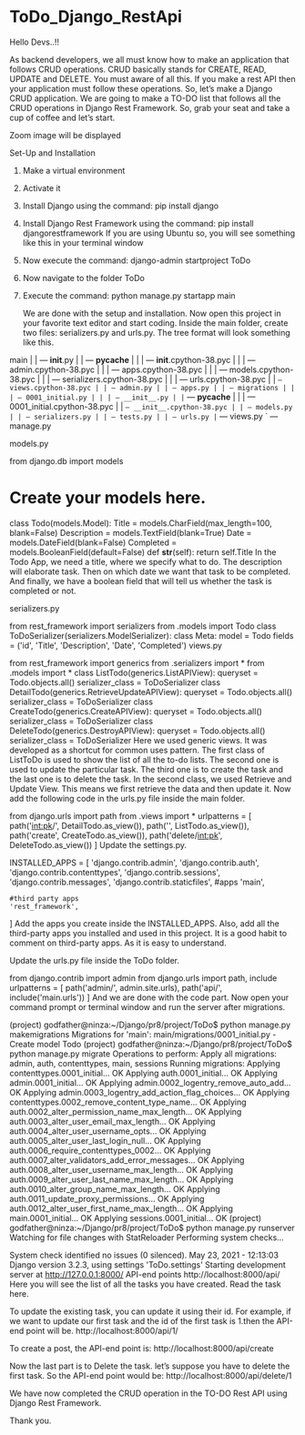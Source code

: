 # ToDo_Django_RestApi
Hello Devs..!!

As backend developers, we all must know how to make an application that follows CRUD operations. CRUD basically stands for CREATE, READ, UPDATE and DELETE. You must aware of all this. If you make a rest API then your application must follow these operations. So, let’s make a Django CRUD application. We are going to make a TO-DO list that follows all the CRUD operations in Django Rest Framework. So, grab your seat and take a cup of coffee and let’s start.

Zoom image will be displayed

Set-Up and Installation
1. Make a virtual environment
2. Activate it
3. Install Django using the command: pip install django
4. Install Django Rest Framework using the command: pip install djangorestframework
If you are using Ubuntu so, you will see something like this in your terminal window
5. Now execute the command: django-admin startproject ToDo
6. Now navigate to the folder ToDo
7. Execute the command: python manage.py startapp main

   We are done with the setup and installation. Now open this project in your favorite text editor and start coding.
   Inside the main folder, create two files: serializers.py and urls.py. The tree format will look something like this.

main
| | — __init__.py
| | — __pycache__
| | | — __init__.cpython-38.pyc
| | | — admin.cpython-38.pyc
| | | — apps.cpython-38.pyc
| | | — models.cpython-38.pyc
| | | — serializers.cpython-38.pyc
| | | — urls.cpython-38.pyc
| | ` — views.cpython-38.pyc
| | — admin.py
| | — apps.py
| | — migrations
| | | — 0001_initial.py
| | | — __init__.py
| | ` — __pycache__
| | | — 0001_initial.cpython-38.pyc
| | ` — __init__.cpython-38.pyc
| | — models.py
| | — serializers.py
| | — tests.py
| | — urls.py
| ` — views.py
` — manage.py

models.py

from django.db import models
# Create your models here.
class Todo(models.Model):
    Title = models.CharField(max_length=100, blank=False)
    Description = models.TextField(blank=True)
    Date = models.DateField(blank=False)
    Completed = models.BooleanField(default=False)
def __str__(self):
        return self.Title
In the Todo App, we need a title, where we specify what to do. The description will elaborate task. Then on which date we want that task to be completed. And finally, we have a boolean field that will tell us whether the task is completed or not.

serializers.py

from rest_framework import serializers
from .models import Todo
class ToDoSerializer(serializers.ModelSerializer):
    class Meta:
        model = Todo
        fields = ('id', 'Title', 'Description', 'Date', 'Completed')
views.py

from rest_framework import generics
from .serializers import *
from .models import *
class ListTodo(generics.ListAPIView):
    queryset = Todo.objects.all()
    serializer_class = ToDoSerializer
class DetailTodo(generics.RetrieveUpdateAPIView):
    queryset = Todo.objects.all()
    serializer_class = ToDoSerializer
class CreateTodo(generics.CreateAPIView):
    queryset = Todo.objects.all()
    serializer_class = ToDoSerializer
class DeleteTodo(generics.DestroyAPIView):
    queryset = Todo.objects.all()
    serializer_class = ToDoSerializer
Here we used generic views. It was developed as a shortcut for common uses pattern. The first class of ListToDo is used to show the list of all the to-do lists. The second one is used to update the particular task. The third one is to create the task and the last one is to delete the task. In the second class, we used Retrieve and Update View. This means we first retrieve the data and then update it. Now add the following code in the urls.py file inside the main folder.

from django.urls import path
from .views import *
urlpatterns = [
    path('<int:pk>/', DetailTodo.as_view()),
    path('', ListTodo.as_view()),
    path('create', CreateTodo.as_view()),
    path('delete/<int:pk>', DeleteTodo.as_view())
]
Update the settings.py.

INSTALLED_APPS = [
    'django.contrib.admin',
    'django.contrib.auth',
    'django.contrib.contenttypes',
    'django.contrib.sessions',
    'django.contrib.messages',
    'django.contrib.staticfiles',
#apps
    'main',
    
    #third party apps
    'rest_framework',
]
Add the apps you create inside the INSTALLED_APPS. Also, add all the third-party apps you installed and used in this project. It is a good habit to comment on third-party apps. As it is easy to understand.

Update the urls.py file inside the ToDo folder.

from django.contrib import admin
from django.urls import path, include
urlpatterns = [
    path('admin/', admin.site.urls),
    path('api/', include('main.urls'))
]
And we are done with the code part.
Now open your command prompt or terminal window and run the server after migrations.

(project) godfather@ninza:~/Django/pr8/project/ToDo$ python manage.py makemigrations
Migrations for 'main':
  main/migrations/0001_initial.py
    - Create model Todo
(project) godfather@ninza:~/Django/pr8/project/ToDo$ python manage.py migrate
Operations to perform:
  Apply all migrations: admin, auth, contenttypes, main, sessions
Running migrations:
  Applying contenttypes.0001_initial... OK
  Applying auth.0001_initial... OK
  Applying admin.0001_initial... OK
  Applying admin.0002_logentry_remove_auto_add... OK
  Applying admin.0003_logentry_add_action_flag_choices... OK
  Applying contenttypes.0002_remove_content_type_name... OK
  Applying auth.0002_alter_permission_name_max_length... OK
  Applying auth.0003_alter_user_email_max_length... OK
  Applying auth.0004_alter_user_username_opts... OK
  Applying auth.0005_alter_user_last_login_null... OK
  Applying auth.0006_require_contenttypes_0002... OK
  Applying auth.0007_alter_validators_add_error_messages... OK
  Applying auth.0008_alter_user_username_max_length... OK
  Applying auth.0009_alter_user_last_name_max_length... OK
  Applying auth.0010_alter_group_name_max_length... OK
  Applying auth.0011_update_proxy_permissions... OK
  Applying auth.0012_alter_user_first_name_max_length... OK
  Applying main.0001_initial... OK
  Applying sessions.0001_initial... OK
(project) godfather@ninza:~/Django/pr8/project/ToDo$ python manage.py runserver
Watching for file changes with StatReloader
Performing system checks...

System check identified no issues (0 silenced).
May 23, 2021 - 12:13:03
Django version 3.2.3, using settings 'ToDo.settings'
Starting development server at http://127.0.0.1:8000/
API-end points
http://localhost:8000/api/
Here you will see the list of all the tasks you have created. Read the task here.

To update the existing task, you can update it using their id. For example, if we want to update our first task and the id of the first task is 1.then the API-end point will be.
http://localhost:8000/api/1/

To create a post, the API-end point is: http://localhost:8000/api/create

Now the last part is to Delete the task. let’s suppose you have to delete the first task. So the API-end point would be: http://localhost:8000/api/delete/1

We have now completed the CRUD operation in the TO-DO Rest API using Django Rest Framework.

Thank you.
